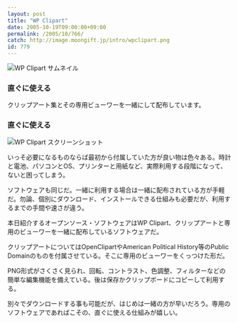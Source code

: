 ```yaml
---
layout: post
title: "WP Clipart"
date: 2005-10-19T09:00:00+09:00
permalink: /2005/10/766/
catch: http://image.moongift.jp/intro/wpclipart.png
id: 779
---
```

 ![WP Clipart サムネイル](http://image.moongift.jp/intro/wpclipart.s.png "WP Clipart サムネイル")
  

### 直ぐに使える
  
クリップアート集とその専用ビューワーを一緒にして配布しています。  
<!--more-->  

### 直ぐに使える
  

![WP Clipart スクリーンショット](http://image.moongift.jp/intro/wpclipart.png "WP Clipart スクリーンショット")

  

いっそ必要になるものならば最初から付属していた方が良い物は色々ある。時計と電池、パソコンとOS、プリンターと用紙など、実際利用する段階になって、ないと困ってしまう。

  

ソフトウェアも同じだ。一緒に利用する場合は一緒に配布されている方が手軽だ。勿論、個別にダウンロード、インストールできる仕組みも必要だが、利用するまでの手間や速さが違う。

  

本日紹介するオープンソース・ソフトウェアはWP Clipart、クリップアートと専用のビューワーを一緒に配布しているソフトウェアだ。

  

クリップアートについてはOpenClipartやAmerican Political History等のPublic Domainのものを付属させている。そこに専用のビューワーをくっつけた形だ。

  

PNG形式がさくさく見られ、回転、コントラスト、色調整、フィルターなどの簡単な編集機能を備えている。後は保存かクリップボードにコピーして利用する。

  

別々でダウンロードする事も可能だが、はじめは一緒の方が早いだろう。専用のソフトウェアであればこその、直ぐに使える仕組みが嬉しい。

